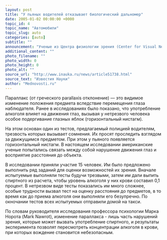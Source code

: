 ```yaml
---
layout: post
title: "У пьяных водителей отказывает биологический дальномер"
date: 2005-01-02 00:00:00 +0000
topic_id: 4
topic_name: "Автомобили"
topic_slug: auto
categories: [auto]
subtitle: ""
announcement: "Ученые из Центра физиологии зрения (Center for Visual Neuroscience) при Государственном университете Северной Дакоты (North Dakota State University) в Фарго (Fargo), США, выявили еще одну причину того, почему вождение в нетрезвом виде может представлять опасность, сообщает Newswise. Они установили, что под действием алкоголя нарушается так называемый параллакс движения, что приводит к неправильной оценке расстояния до объектов."
additional_content: ""
photo_filename: ""
photo_width: 0
photo_height: 0
photo_alt: ""
source_url: "http://www.inauka.ru/news/article51738.html"
source_text: "Известия Науки"
author: "Mednovosti.ru"
---
```

Параллакс (от греческого parallaxis отклонение) &mdash; это видимое изменение положения предмета вследствие перемещения глаза наблюдателя. Ранее в исследованиях было показано, что употребление алкоголя влияет на движения глаз, вызывая у нетрезвого человека особое подергивание глазных яблок (горизонтальный нистагм).

На этом основан один из тестов, предлагаемый полицией водителям, трезвость которых вызывает сомнения. Их просят проследить взглядом за движущимся предметом. При этом у пьяного появляется горизонтальный нистагм. В настоящем исследовании американские ученые попытались связать между собой нарушение движения глаз и восприятие расстояния до объекта.

В исследовании приняли участие 15 человек. Им было предложено выполнить ряд заданий для оценки возможностей их зрения. Вначале испытуемые выполняли тесты будучи трезвыми, затем им дали выпить спиртного из расчета, чтобы уровень алкоголя у них крови составил 0,1 процент. В нетрезвом виде тесты показались им много сложнее, особые трудности вызвал тест на оценку расстояния до предметов, в то время как до приема алкоголя они выполняли его безупречно. По окночании тестов всех испытуемых отправили домой на такси.

По словам руководителя исследования профессора психологии Марка Норота (Mark Nawrot), изменение параллакса - лишь часть нарушений зрения, которые может вызвать употребление спиртного, и результаты эксперимента позволят пересмотреть концентрации алкоголя в крови, при которых вождение становится небезопасным.
